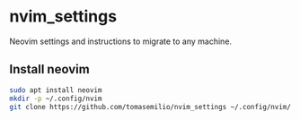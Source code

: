 # nvim_settings

Neovim settings and instructions to migrate to any machine.

## Install neovim
```bash
sudo apt install neovim
mkdir -p ~/.config/nvim
git clone https://github.com/tomasemilio/nvim_settings ~/.config/nvim/
```


